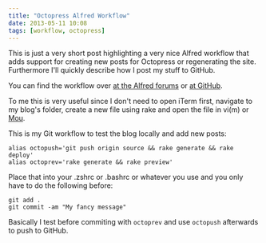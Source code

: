 ```yaml
---
title: "Octopress Alfred Workflow"
date: 2013-05-11 10:08
tags: [workflow, octopress]
---
```

This is just a very short post highlighting a very nice Alfred workflow that adds support for creating new posts for Octopress or regenerating the site. Furthermore I'll quickly describe how I post my stuff to GitHub.

<!-- more -->

You can find the workflow over [at the Alfred forums](http://www.alfredforum.com/topic/2289-octopress-publisher/) or [at GitHub](https://github.com/Temikus/alfred-octopress/).

To me this is very useful since I don't need to open iTerm first, navigate to my blog's folder, create a new file using rake and open the file in vi(m) or [Mou](http://mouapp.com/).

This is my Git workflow to test the blog locally and add new posts:

```
alias octopush='git push origin source && rake generate && rake deploy'
alias octoprev='rake generate && rake preview'
```

Place that into your .zshrc or .bashrc or whatever you use and you only have to do the following before:

```
git add .
git commit -am "My fancy message"
```
Basically I test before commiting with `octoprev` and use `octopush` afterwards to push to GitHub.
